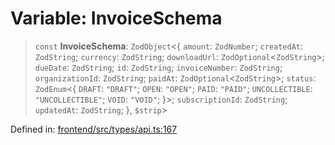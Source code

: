 # Variable: InvoiceSchema

> `const` **InvoiceSchema**: `ZodObject`\<\{ `amount`: `ZodNumber`; `createdAt`: `ZodString`; `currency`: `ZodString`; `downloadUrl`: `ZodOptional`\<`ZodString`\>; `dueDate`: `ZodString`; `id`: `ZodString`; `invoiceNumber`: `ZodString`; `organizationId`: `ZodString`; `paidAt`: `ZodOptional`\<`ZodString`\>; `status`: `ZodEnum`\<\{ `DRAFT`: `"DRAFT"`; `OPEN`: `"OPEN"`; `PAID`: `"PAID"`; `UNCOLLECTIBLE`: `"UNCOLLECTIBLE"`; `VOID`: `"VOID"`; \}\>; `subscriptionId`: `ZodString`; `updatedAt`: `ZodString`; \}, `$strip`\>

Defined in: [frontend/src/types/api.ts:167](https://github.com/lsendel/sass/blob/ca8b2b87627589617e0de57047e1f50d53e78078/frontend/src/types/api.ts#L167)
